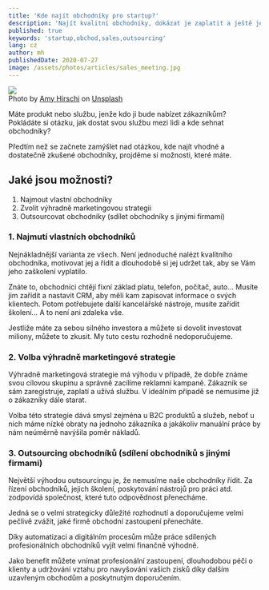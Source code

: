 ```yaml
---
title: 'Kde najít obchodníky pro startup?'
description: 'Najít kvalitní obchodníky, dokázat je zaplatit a ještě je umět uřídit, to je extrémně náročná disciplína. Zkusme se zamyslet, jak na to jít lépe a chytřeji.'
published: true
keywords: 'startup,obchod,sales,outsourcing'
lang: cz
author: mh
publishedDate: 2020-07-27
image: /assets/photos/articles/sales_meeting.jpg
---
```


<div class="img-box-right">
    <img src="/assets/photos/articles/sales_meeting.jpg" />
    <br />
    <span class="img-caption">Photo by <a href="https://unsplash.com/@amyhirschi?utm_source=unsplash&amp;utm_medium=referral&amp;utm_content=creditCopyText">Amy Hirschi</a> on <a href="https://unsplash.com/s/photos/meeting?utm_source=unsplash&amp;utm_medium=referral&amp;utm_content=creditCopyText">Unsplash</a></>
</div>

Máte produkt nebo službu, jenže kdo ji bude nabízet zákazníkům?
Pokládáte si otázku, jak dostat svou službu mezi lidi a
kde sehnat obchodníky?

Předtím než se začnete zamýšlet nad otázkou, kde najít vhodné
a dostatečně zkušené obchodníky, projděme si možnosti, které máte.

## Jaké jsou možnosti?
1. Najmout vlastní obchodníky
2. Zvolit výhradně marketingovou strategii
3. Outsourcovat obchodníky (sdílet obchodníky s jinými firmami)

### 1. Najmutí vlastních obchodníků 

Nejnákladnější varianta ze všech. Není jednoduché nalézt
kvalitního obchodníka, motivovat jej a řídit a dlouhodobě
si jej udržet tak, aby se Vám jeho zaškolení vyplatilo.

Znáte to, obchodníci chtějí fixní základ platu,
telefon, počítač, auto… Musíte jim zařídit a nastavit CRM,
aby měli kam zapisovat informace o svých klientech.
Potom potřebujete další kancelářské nástroje, musíte zařídit školení…
A to není ani zdaleka vše.

Jestliže máte za sebou silného investora a můžete si dovolit
investovat miliony, můžete to zkusit. My tuto cestu
rozhodně nedoporučujeme.

### 2. Volba výhradně marketingové strategie

Výhradně marketingová strategie má výhodu v případě, že
dobře známe svou cílovou skupinu a správně zacílíme reklamní
kampaně. Zákazník se sám zaregistruje, zaplatí a užívá službu.
V ideálním případě se nemusíme již o zákazníky dále starat.

Volba této strategie dává smysl zejména u B2C produktů a služeb,
neboť u nich máme nízké obraty na jednoho zákazníka a
jakákoliv manuální práce by nám neúměrně navýšila poměr nákladů.

### 3. Outsourcing obchodníků (sdílení obchodníků s jinými firmami)

Největší výhodou outsourcingu je, že nemusíme naše obchodníky
řídit. Za řízení obchodníků, jejich školení, poskytování nástrojů
pro práci atd. zodpovídá společnost, které tuto odpovědnost
přenecháme.

Jedná se o velmi strategicky důležité rozhodnutí a doporučujeme
velmi pečlivě zvážit, jaké firmě obchodní zastoupení přenecháte.

Díky automatizaci a digitálním procesům může práce sdílených
profesionálních obchodníků vyjít velmi finančně výhodně.

Jako benefit můžete vnímat profesionální zastoupení, dlouhodobou
péči o klienty a udržování vztahu pro navyšování vašich zisků
díky dalším uzavřeným obchodům a poskytnutým doporučením. 
